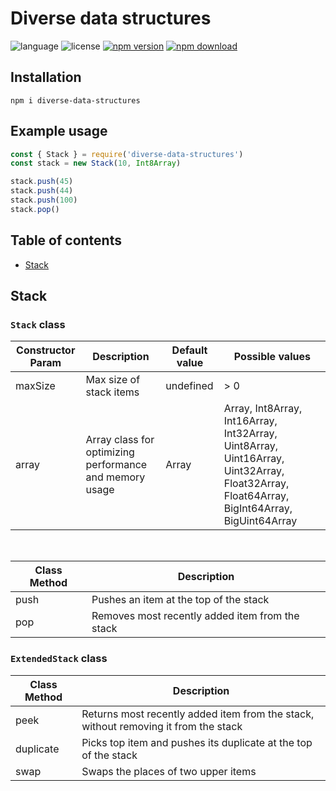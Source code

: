 # Diverse data structures

![language](https://img.shields.io/badge/language-JavaScript-yellow.svg)
![license](https://img.shields.io/badge/license-ISC-green)
[![npm version](https://img.shields.io/npm/v/diverse-data-structures.svg?style=flat)](https://npmjs.org/package/diverse-data-structures)
[![npm download](https://img.shields.io/npm/dt/diverse-data-structures.svg)](https://npmjs.org/package/diverse-data-structures)

## Installation
```console
npm i diverse-data-structures
```

## Example usage
```javascript
const { Stack } = require('diverse-data-structures')
const stack = new Stack(10, Int8Array)

stack.push(45)
stack.push(44)
stack.push(100)
stack.pop()
```

## Table of contents
- [Stack](#stack)

## Stack

### `Stack` class
<table>
  <thead>
    <tr>
      <th>Constructor Param</th>
      <th>Description</th>
      <th>Default value</th>
      <th>Possible values</th>
    </tr>
  </thead>
  <tbody>
    <tr>
      <td>maxSize</td>
      <td>Max size of stack items</td>
      <td>undefined</td>
      <td>> 0</td>
    </tr>
    <tr>
      <td>array</td>
      <td>Array class for optimizing performance and memory usage</td>
      <td>Array</td>
      <td>
        Array, Int8Array, Int16Array, Int32Array, Uint8Array, Uint16Array,
        Uint32Array, Float32Array, Float64Array, BigInt64Array, BigUint64Array
      </td>
    </tr>
  </tbody>
</table>

<br>

<table>
  <thead>
    <tr>
      <th>Class Method</th>
      <th>Description</th>
    </tr>
  </thead>
  <tbody>
    <tr>
      <td>push</td>
      <td>Pushes an item at the top of the stack</td>
    </tr>
    <tr>
      <td>pop</td>
      <td>Removes most recently added item from the stack</td>
    </tr>
  </tbody>
</table>

### `ExtendedStack` class
<table>
  <thead>
    <tr>
      <th>Class Method</th>
      <th>Description</th>
    </tr>
  </thead>
  <tbody>
    <tr>
      <td>peek</td>
      <td>
        Returns most recently added item from the stack, without removing it
        from the stack
      </td>
    </tr>
    <tr>
      <td>duplicate</td>
      <td>Picks top item and pushes its duplicate at the top of the stack</td>
    </tr>
    <tr>
      <td>swap</td>
      <td>Swaps the places of two upper items</td>
    </tr>
  </tbody>
</table>

